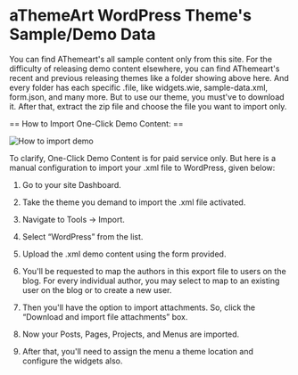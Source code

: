 aThemeArt WordPress Theme's Sample/Demo Data
========================================

You can find AThemeart's  all sample content only from this site. For the difficulty of releasing demo content elsewhere, you can find AThemeart's recent and previous releasing themes like a folder showing above here. And every folder has each specific .file, like widgets.wie, sample-data.xml, form.json, and many more.
But to use our theme, you must've to download it. After that, extract the zip file and choose the file you want to import only.

== How to Import One-Click Demo Content: ==

<img src="https://athemeart.com/wp-content/uploads/2021/01/import_demo_content.png" alt="How to import demo" />

To clarify, One-Click Demo Content is for paid service only. But here is a manual configuration to import your .xml file to WordPress, given below:

1. Go to your site Dashboard.

2. Take the theme you demand to import the .xml file activated.

3. Navigate to Tools → Import.

4. Select “WordPress” from the list.

5. Upload the .xml demo content using the form provided.

6. You'll be requested to map the authors in this export file to users on the blog. For every individual author, you may select to map to an existing user on the blog or to create a new user.

7. Then you'll have the option to import attachments. So, click the “Download and import file attachments” box.

8. Now your Posts, Pages, Projects, and Menus are imported. 

9. After that, you'll need to assign the menu a theme location and configure the widgets also.
